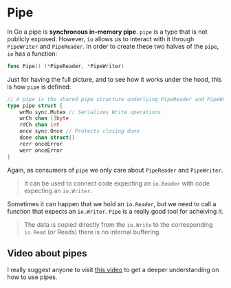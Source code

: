 # Pipe

In Go a pipe is **synchronous in-memory pipe**. `pipe` is a type that
is not publicly exposed. However, `io` allows us to interact with
it through `PipeWriter` and `PipeReader`. In order to create
these two halves of the `pipe`, `io` has a function:

```go
func Pipe() (*PipeReader, *PipeWriter)
```

Just for having the full picture, and to see how it works under the hood, this
is how `pipe` is defined:

```go
// A pipe is the shared pipe structure underlying PipeReader and PipeWriter.
type pipe struct {
	wrMu sync.Mutex // Serializes Write operations
	wrCh chan []byte
	rdCh chan int
	once sync.Once // Protects closing done
	done chan struct{}
	rerr onceError
	werr onceError
}
```

Again, as consumers of `pipe` we only care about `PipeReader` and `PipeWriter`.

> It can be used to connect code expecting an `io.Reader` with code expecting
> an `io.Writer`.

Sometimes it can happen that we hold an `io.Reader`, but we need to call a function
that expects an `io.Writer`. `Pipe` is a really good tool for acheiving it.

> The data is copied directly from the `io.Write` to the corresponding `io.Read`
> (or Reads) there is no internal buffering.

## Video about pipes

I really suggest anyone to visit [this video](https://www.youtube.com/watch?v=LHZ2CAZE6Gs)
to get a deeper understanding on
how to use pipes.

